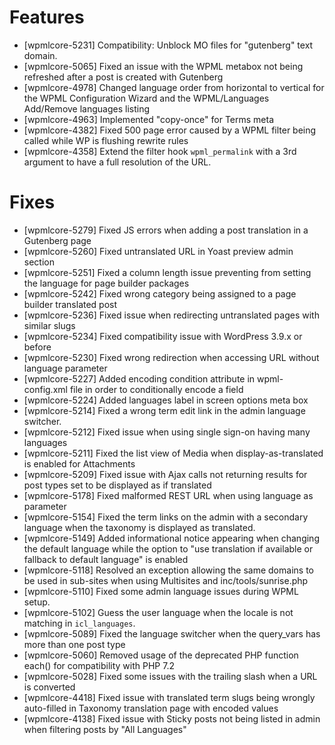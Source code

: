 # Features
* [wpmlcore-5231] Compatibility: Unblock MO files for "gutenberg" text domain.
* [wpmlcore-5065] Fixed an issue with the WPML metabox not being refreshed after a post is created with Gutenberg
* [wpmlcore-4978] Changed language order from horizontal to vertical for the WPML Configuration Wizard and the WPML/Languages Add/Remove languages listing
* [wpmlcore-4963] Implemented "copy-once" for Terms meta
* [wpmlcore-4382] Fixed 500 page error caused by a WPML filter being called while WP is flushing rewrite rules
* [wpmlcore-4358] Extend the filter hook `wpml_permalink` with a 3rd argument to have a full resolution of the URL.

# Fixes
* [wpmlcore-5279] Fixed JS errors when adding a post translation in a Gutenberg page
* [wpmlcore-5260] Fixed untranslated URL in Yoast preview admin section
* [wpmlcore-5251] Fixed a column length issue preventing from setting the language for page builder packages
* [wpmlcore-5242] Fixed wrong category being assigned to a page builder translated post
* [wpmlcore-5236] Fixed issue when redirecting untranslated pages with similar slugs
* [wpmlcore-5234] Fixed compatibility issue with WordPress 3.9.x or before
* [wpmlcore-5230] Fixed wrong redirection when accessing URL without language parameter
* [wpmlcore-5227] Added encoding condition attribute in wpml-config.xml file in order to conditionally encode a field
* [wpmlcore-5224] Added languages label in screen options meta box
* [wpmlcore-5214] Fixed a wrong term edit link in the admin language switcher.
* [wpmlcore-5212] Fixed issue when using single sign-on having many languages
* [wpmlcore-5211] Fixed the list view of Media when display-as-translated is enabled for Attachments
* [wpmlcore-5209] Fixed issue with Ajax calls not returning results for post types set to be displayed as if translated
* [wpmlcore-5178] Fixed malformed REST URL when using language as parameter
* [wpmlcore-5154] Fixed the term links on the admin with a secondary language when the taxonomy is displayed as translated.
* [wpmlcore-5149] Added informational notice appearing when changing the default language while the option to "use translation if available or fallback to default language" is enabled
* [wpmlcore-5118] Resolved an exception allowing the same domains to be used in sub-sites when using Multisites and inc/tools/sunrise.php
* [wpmlcore-5110] Fixed some admin language issues during WPML setup.
* [wpmlcore-5102] Guess the user language when the locale is not matching in `icl_languages`.
* [wpmlcore-5089] Fixed the language switcher when the query_vars has more than one post type
* [wpmlcore-5060] Removed usage of the deprecated PHP function each() for compatibility with PHP 7.2
* [wpmlcore-5028] Fixed some issues with the trailing slash when a URL is converted
* [wpmlcore-4418] Fixed issue with translated term slugs being wrongly auto-filled in Taxonomy translation page with encoded values
* [wpmlcore-4138] Fixed issue with Sticky posts not being listed in admin when filtering posts by "All Languages"